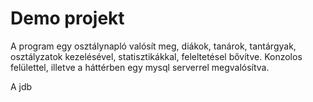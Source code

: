 # Demo projekt
A program egy osztálynapló valósít meg, diákok, tanárok, tantárgyak, osztályzatok kezelésével, statisztikákkal, feleltetésel bővítve.
Konzolos felülettel, illetve a háttérben egy mysql serverrel megvalósítva.

A jdb
